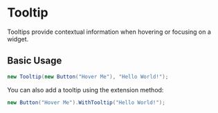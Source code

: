 # Tooltip

Tooltips provide contextual information when hovering or focusing on a widget.

## Basic Usage

```csharp
new Tooltip(new Button("Hover Me"), "Hello World!");
```

You can also add a tooltip using the extension method:

```csharp
new Button("Hover Me").WithTooltip("Hello World!");
```

<WidgetDocs Type="Ivy.Tooltip" ExtensionTypes="Ivy.TooltipExtensions" SourceUrl="https://github.com/Ivy-Interactive/Ivy-Framework/blob/main/Ivy/Widgets/Tooltip.cs"/>
